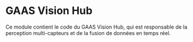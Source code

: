 # GAAS Vision Hub

Ce module contient le code du GAAS Vision Hub, qui est responsable de la perception multi-capteurs et de la fusion de données en temps réel.
